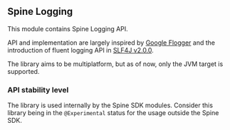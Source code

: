 ## Spine Logging

This module contains Spine Logging API.

API and implementation are largely inspired by [Google Flogger][flogger] and
the introduction of fluent logging API in [SLF4J v2.0.0][fluent-slf4j].

The library aims to be multiplatform, but as of now, only the JVM target is supported.

### API stability level
The library is used internally by the Spine SDK modules.
Consider this library being in the `@Experimental` status for the usage outside the Spine SDK.

[flogger]: https://google.github.io/flogger
[fluent-slf4j]: https://www.slf4j.org/manual.html#fluent
